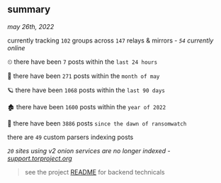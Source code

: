 
## summary
_may 26th, 2022_

currently tracking `102` groups across `147` relays & mirrors - _`54` currently online_

⏲ there have been `7` posts within the `last 24 hours`

🦈 there have been `271` posts within the `month of may`

🪐 there have been `1068` posts within the `last 90 days`

🏚 there have been `1600` posts within the `year of 2022`

🦕 there have been `3886` posts `since the dawn of ransomwatch`

there are `49` custom parsers indexing posts

_`20` sites using v2 onion services are no longer indexed - [support.torproject.org](https://support.torproject.org/onionservices/v2-deprecation/)_

> see the project [README](https://github.com/joshhighet/ransomwatch#ransomwatch--) for backend technicals

